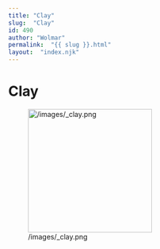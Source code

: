 ```yaml
---
title: "Clay"
slug:  "Clay"
id: 490
author: "Wolmar"
permalink:  "{{ slug }}.html"
layout:  "index.njk"
---
```


# Clay

<figure>
<img src="/images/_clay.png" title="/images/_clay.png" width="250"
alt="/images/_clay.png" />
<figcaption aria-hidden="true">/images/_clay.png</figcaption>
</figure>
